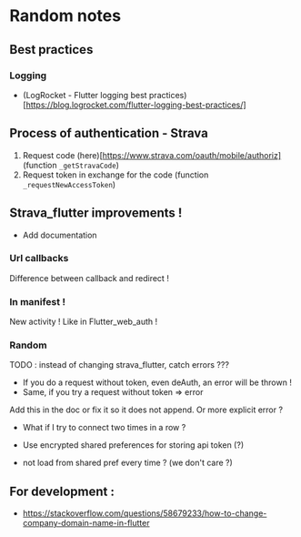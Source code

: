 
# Random notes

## Best practices

### Logging

- (LogRocket - Flutter logging best practices)[https://blog.logrocket.com/flutter-logging-best-practices/]

## Process of authentication - Strava

1. Request code (here)[https://www.strava.com/oauth/mobile/authoriz] (function `_getStravaCode`)
2. Request token in exchange for the code (function `_requestNewAccessToken`)

## Strava_flutter improvements !

- Add documentation

### Url callbacks

Difference between callback and redirect !

### In manifest !

New activity ! Like in Flutter_web_auth !

### Random

TODO : instead of changing strava_flutter, catch errors ???

- If you do a request without token, even deAuth, an error will be thrown !
- Same, if you try a request without token => error

Add this in the doc or fix it so it does not append. Or more explicit error ?

- What if I try to connect two times in a row ?

- Use encrypted shared preferences for storing api token (?)

- not load from shared pref every time ? (we don't care ?)

## For development :

- https://stackoverflow.com/questions/58679233/how-to-change-company-domain-name-in-flutter
